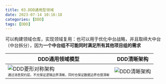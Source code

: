 ```yaml
---
title: 03.DDD通用型领域
date: 2023-07-14 10:16:18
categories: [DDD]
tags: [DDD]
---
```


可以构建领域仓库，实现领域复用：也可以用于优化中台战略，并且取缔大中台（中台拆分），因为**一个中台组不可能同时满足所有其他项目组的需求**

|DDD通用领域模型|DDD清晰架构|
|-|-|
|![DDD菱形对称架构](https://objectstorage.us-phoenix-1.oraclecloud.com/n/axdikqaqm3dc/b/bucket1/o/IT%2FDDD%2FDDD%E8%8F%B1%E5%BD%A2%E5%AF%B9%E7%A7%B0%E6%9E%B6%E6%9E%84.png)<br/><font size="1">通过消息契约层，不光保证逻辑边界清晰，同时也保证数据边界也很清晰</font>|![DDD清晰架构](https://objectstorage.us-phoenix-1.oraclecloud.com/n/axdikqaqm3dc/b/bucket1/o/IT%2FDDD%2FDDD%E6%B8%85%E6%99%B0%E6%9E%B6%E6%9E%84.png)|


